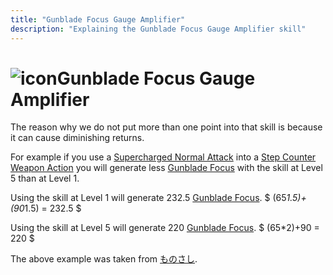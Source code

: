 ```yaml
---
title: "Gunblade Focus Gauge Amplifier"
description: "Explaining the Gunblade Focus Gauge Amplifier skill"
---
```


# <img src="/img/38px-NGSUISkillGunbladeFocusGaugeAmplifier.png" alt="icon" className="heading-icon"/>Gunblade Focus Gauge Amplifier

The reason why we do not put more than one point into that skill is because it can cause diminishing returns.

For example if you use a [Supercharged Normal Attack](/moveset/normal-attack#scna) into a [Step Counter Weapon Action](/moveset/counters#stepc-wa) you will generate less [Gunblade Focus](/skill-tree/skills#gunblade-focus) with the skill at Level 5 than at Level 1.

Using the skill at Level 1 will generate 232.5 [Gunblade Focus](/skill-tree/skills#gunblade-focus).
$
(65*1.5)+(90*1.5) = 232.5
$

Using the skill at Level 5 will generate 220 [Gunblade Focus](/skill-tree/skills#gunblade-focus).
$
(65*2)+90 = 220
$

The above example was taken from [ものさし](https://x.com/flowerint1034/status/1647830827160731654).